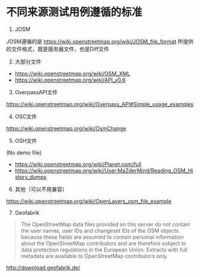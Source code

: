 # 不同来源测试用例遵循的标准

1. JOSM

JOSM遵循的是 https://wiki.openstreetmap.org/wiki/JOSM_file_format 所提供的文件格式，既是服务器文件，也是Diff文件

2. 大部分文件

* https://wiki.openstreetmap.org/wiki/OSM_XML
* https://wiki.openstreetmap.org/wiki/API_v0.6

3. OverpassAPI文件

https://wiki.openstreetmap.org/wiki/Overpass_API#Simple_usage_examples

4. OSC文件

https://wiki.openstreetmap.org/wiki/OsmChange

5. OSH文件

(No demo file)
* https://wiki.openstreetmap.org/wiki/Planet.osm/full
* https://wiki.openstreetmap.org/wiki/User:MaZderMind/Reading_OSM_History_dumps

6. 其他（可以不用兼容）

https://wiki.openstreetmap.org/wiki/OpenLayers_osm_file_example

7. Geofabrik

> The OpenStreetMap data files provided on this server do not contain the user names, user IDs and changeset IDs of the OSM objects because these fields are assumed to contain personal information about the OpenStreetMap contributors and are therefore subject to data protection regulations in the European Union.
Extracts with full metadata are available to OpenStreetMap contributors only. 

http://download.geofabrik.de/
